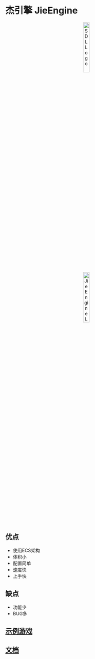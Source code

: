 # 杰引擎 JieEngine

<div border-radius="20px" align="center">
    <img src="https://www.libsdl.org/media/SDL_logo.png" width = "20%" alt="SDL Logo">
    <br/>
    <img src="https://www.zzjmbox.tk/Image/Logo.png" width = "20%" alt="JieEngine Logo">
</div>

## 优点
* 使用ECS架构
* 体积小
* 配置简单
* 速度快
* 上手快

## 缺点
* 功能少
* BUG多

## [示例游戏](https://github.com/ZZHENJIE/JieEngine-TestGame)

## [文档](http://www.zzjmbox.tk/#)